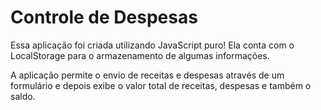 # Controle de Despesas

Essa aplicação foi criada utilizando JavaScript puro! Ela conta com o LocalStorage para o armazenamento de algumas informações.

A aplicação permite o envio de receitas e despesas através de um formulário e depois exibe o valor total de receitas, despesas e também o saldo.
